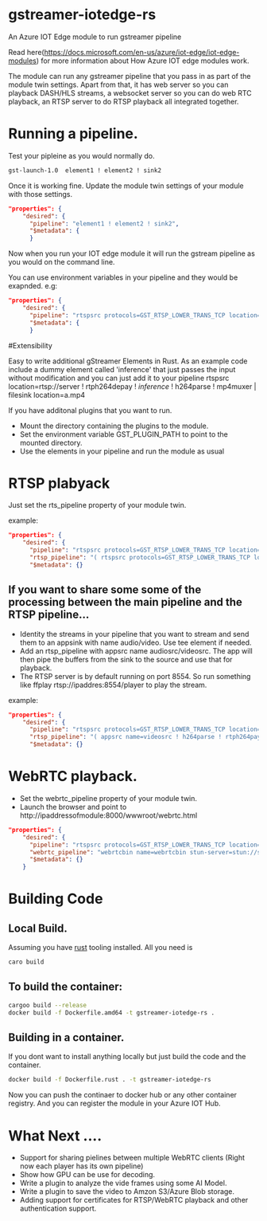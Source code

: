 # gstreamer-iotedge-rs
An Azure IOT Edge module to run gstreamer pipeline

Read here(https://docs.microsoft.com/en-us/azure/iot-edge/iot-edge-modules) for more information about How Azure IOT edge modules work.

The module can run any gstreamer pipeline that you pass in as part of the module twin settings.  Apart from that, it has web server so you can playback DASH/HLS streams, a websocket server so you can do web RTC playback, an RTSP server to do RTSP playback all integrated together.

# Running a pipeline.

Test your pipleine as you would normally do.
```sh
gst-launch-1.0  element1 ! element2 ! sink2
```
Once it is working fine. Update the module twin settings of your module with those settings.

```json
"properties": {
    "desired": {
      "pipeline": "element1 ! element2 ! sink2",
      "$metadata": {
      }
```
Now when you run your IOT edge module it will run the gstream pipeline as you would on the command line.

You can use environment variables in your pipeline and they would be exapnded. e.g:
```json
"properties": {
    "desired": {
      "pipeline": "rtspsrc protocols=GST_RTSP_LOWER_TRANS_TCP location=rtsp://$user:$password@cameraip/axis-media/media.amp name=src src. ! queue ! rtph264depay ! h264parse config-interval=-1 ! filesink location=$media_path",
      "$metadata": {
      }
```

#Extensibility

Easy to write additional gStreamer Elements in Rust. As an example code include a dummy element called 'inference' that just passes the input without modification and you can just add it to your pipeline
rtspsrc location=rtsp://server ! rtph264depay ! *inference* ! h264parse ! mp4muxer | filesink location=a.mp4

If you have additonal plugins that you want to run.
* Mount the directory containing the plugins to the module.
* Set the environment variable GST_PLUGIN_PATH to point to the mounted directory.
* Use the elements in your pipeline and run the module as usual 

# RTSP plabyack

Just set the rts_pipeline property of your module twin.

example:
```json
"properties": {
    "desired": {
      "pipeline": "rtspsrc protocols=GST_RTSP_LOWER_TRANS_TCP location=rtsp://$USER:$PASSWORD@$IP/axis-media/media.amp name=src src. ! queue ! rtph264depay ! h264parse config-interval=-1 ! appsink name=video max-buffers=30 drop=true src. ! rtpmp4gdepay ! aacparse ! appsink name=audio drop=true max-buffers=30",
      "rtsp_pipeline": "( rtspsrc protocols=GST_RTSP_LOWER_TRANS_TCP location='rtsp://$USER:$PASSWORD@$IP/axis-media/media.amp' latency=200 name=src src. ! queue ! rtph264depay ! h264parse config-interval=-1 ! rtph264pay name=pay0 pt=96 src. ! rtpmp4gdepay ! aacparse ! rtpmp4apay name=pay1 pt=97 )",
      "$metadata": {}
```

## If you want to share some some of the processing between the main pipeline and the RTSP pipeline...

* Identity the streams in your pipeline that you want to stream and send them to an appsink with name audio/video. Use tee element if needed.
* Add an rtsp_pipeline with appsrc name audiosrc/videosrc. The app will then pipe the buffers from the sink to the source and use that for playback.
* The RTSP server is by default running on port 8554. So run something like ffplay rtsp://ipaddres:8554/player to play the stream.

example:
```json
"properties": {
    "desired": {
      "pipeline": "rtspsrc protocols=GST_RTSP_LOWER_TRANS_TCP location=rtsp://$USER:$PASSWORD@IP.ADDRESS/axis-media/media.amp name=src src. ! queue ! rtph264depay ! h264parse config-interval=-1 ! appsink name=video max-buffers=30 drop=true src. ! rtpmp4gdepay ! aacparse ! appsink name=audio drop=true max-buffers=30",
      "rtsp_pipeline": "( appsrc name=videosrc ! h264parse ! rtph264pay config-interval=-1 name=pay0 pt=96 )",
      "$metadata": {}
```

# WebRTC playback.

* Set the webrtc_pipeline property of your module twin.
* Launch the browser and point to http://ipaddressofmodule:8000/wwwroot/webrtc.html

```json
"properties": {
    "desired": {
      "pipeline": "rtspsrc protocols=GST_RTSP_LOWER_TRANS_TCP location=rtsp://$USER:$PASSWORD@IP.ADDRESS/axis-media/media.amp name=src src. ! queue ! rtph264depay ! h264parse config-interval=-1 ! appsink name=video max-buffers=30 drop=true src. ! rtpmp4gdepay ! aacparse ! appsink name=audio drop=true max-buffers=30",
      "webrtc_pipeline": "webrtcbin name=webrtcbin stun-server=stun://stun.l.google.com:19302 rtspsrc protocols=GST_RTSP_LOWER_TRANS_TCP location=rtsp://$USER:$PASSWROD@10.91.98.185/axis-media/media.amp ! rtph264depay ! h264parse ! rtph264pay config-interval=-1 name=payloader ! application/x-rtp,media=video,encoding-name=H264,payload=96 ! webrtcbin.",
      "$metadata": {}
    }
```

# Building Code
## Local Build.
Assuming you have [rust](https://www.rust-lang.org/tools/install) tooling installed. All you need is
```sh
caro build 
```

## To build the container:
```sh
cargoo build --release
docker build -f Dockerfile.amd64 -t gstreamer-iotedge-rs .
```
## Building in a container.
If you dont want to install anything locally but just build the code and the container.
```sh
docker build -f Dockerfile.rust . -t gstreamer-iotedge-rs
```

Now you can push the continaer to docker hub or any other container registry. And you can register the module in your Azure IOT Hub.
# What Next ....

* Support for sharing pielines between multiple WebRTC clients (Right now each player has its own pipeline)
* Show how  GPU can be use for decoding.
* Write a plugin to analyze the vide frames using some AI Model.
* Write a plugin to save the video to Amzon S3/Azure Blob storage.
* Adding support for certificates for RTSP/WebRTC playback and other authentication support.
